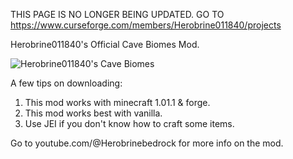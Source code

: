THIS PAGE IS NO LONGER BEING UPDATED. GO TO https://www.curseforge.com/members/Herobrine011840/projects

Herobrine011840's Official Cave Biomes Mod.

![Herobrine011840's Cave Biomes](https://github.com/Herobrine011840/Herobrine011840-s-Cave-Biomes-Mod-for-Minecraft-Java/assets/139717119/71960815-e3e2-4db0-ba35-192694d6f212)


A few tips on downloading:
1. This mod works with minecraft 1.01.1 & forge.
2. This mod works best with vanilla.
3. Use JEI if you don't know how to craft some items.

Go to youtube.com/@Herobrinebedrock for more info on the mod.
